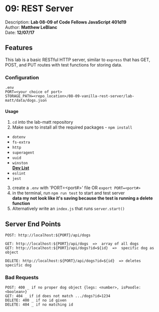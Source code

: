 # 09: REST Server
Description: **Lab 08-09 of Code Fellows JavaScript 401d19** </br>
Author: **Matthew LeBlanc** </br>
Date: **12/07/17**

## Features
This lab is a basic RESTful HTTP server, similar to `express` that has GET, POST, and PUT routes with test functions for storing data.

### Configuration
```
.env
PORT=<your choice of port>
STORAGE_PATH=<repo_location>/08-09-vanilla-rest-server/lab-matt/data/dogs.json
```

#### Usage
1. `cd` into the lab-matt repository
2. Make sure to install all the required packages - `npm install`
  - `dotenv`
  - `fs-extra`
  - `http`
  - `superagent`
  - `uuid`
  - `winston` </br>
<u>**Dev List**</u>
  - `eslint`
  - `jest`
3. create a `.env` with 'PORT=<port#>' file OR `export PORT=<port#>`
4. in the terminal, run `npm run test` to start and test server
</br> **data my not look like it's saving because the test is running a delete function**
5. Alternatively write an `index.js` that runs `server.start()`

## Server End Points
```
POST: http://localhost:${PORT}/api/dogs

GET: http://localhost:${PORT}/api/dogs  =>  array of all dogs
GET: http://localhost:${PORT}/api/dogs?id=${id}  =>  specific dog as object

DELETE: http://localhost:${PORT}/api/dogs?id=${id}  => deletes specific dog
```

### Bad Requests
```
POST: 400 _ if no proper dog object {legs: <number>, isPoodle: <boolean>}
GET: 404 _ if id does not match .../dogs?id=1234
DELETE: 400 _ if no id given
DELETE: 404 _ if no matching id
```
